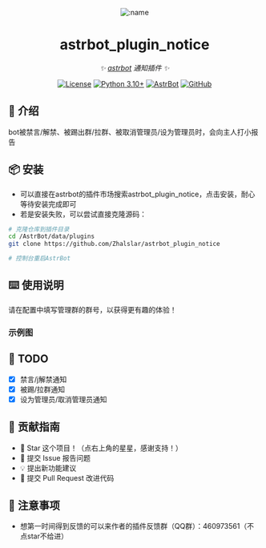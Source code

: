 
<div align="center">

![:name](https://count.getloli.com/@astrbot_plugin_notice?name=astrbot_plugin_notice&theme=minecraft&padding=6&offset=0&align=top&scale=1&pixelated=1&darkmode=auto)

# astrbot_plugin_notice

_✨ [astrbot](https://github.com/AstrBotDevs/AstrBot) 通知插件 ✨_  

[![License](https://img.shields.io/badge/License-MIT-green.svg)](https://opensource.org/licenses/MIT)
[![Python 3.10+](https://img.shields.io/badge/Python-3.10%2B-blue.svg)](https://www.python.org/)
[![AstrBot](https://img.shields.io/badge/AstrBot-3.4%2B-orange.svg)](https://github.com/Soulter/AstrBot)
[![GitHub](https://img.shields.io/badge/作者-Zhalslar-blue)](https://github.com/Zhalslar)

</div>

## 🤝 介绍

bot被禁言/解禁、被踢出群/拉群、被取消管理员/设为管理员时，会向主人打小报告

## 📦 安装

- 可以直接在astrbot的插件市场搜索astrbot_plugin_notice，点击安装，耐心等待安装完成即可
- 若是安装失败，可以尝试直接克隆源码：

```bash
# 克隆仓库到插件目录
cd /AstrBot/data/plugins
git clone https://github.com/Zhalslar/astrbot_plugin_notice

# 控制台重启AstrBot
```

## ⌨️ 使用说明

请在配置中填写管理群的群号，以获得更有趣的体验！

### 示例图

## 🤝 TODO

- [x] 禁言/j解禁通知
- [x] 被踢/拉群通知
- [x] 设为管理员/取消管理员通知

## 👥 贡献指南

- 🌟 Star 这个项目！（点右上角的星星，感谢支持！）
- 🐛 提交 Issue 报告问题
- 💡 提出新功能建议
- 🔧 提交 Pull Request 改进代码

## 📌 注意事项

- 想第一时间得到反馈的可以来作者的插件反馈群（QQ群）：460973561（不点star不给进）

